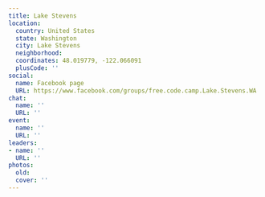 ```yaml
---
title: Lake Stevens
location:
  country: United States
  state: Washington
  city: Lake Stevens
  neighborhood: 
  coordinates: 48.019779, -122.066091
  plusCode: ''
social:
  name: Facebook page
  URL: https://www.facebook.com/groups/free.code.camp.Lake.Stevens.WA
chat:
  name: ''
  URL: ''
event:
  name: ''
  URL: ''
leaders:
- name: ''
  URL: ''
photos:
  old: 
  cover: ''
---
```

